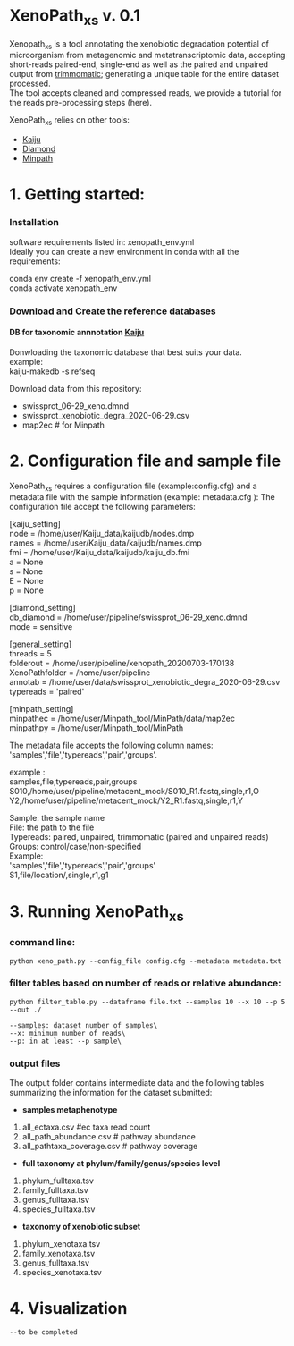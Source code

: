# XenoPath<sub>xs</sub> v. 0.1

Xenopath<sub>xs</sub> is a tool annotating the xenobiotic degradation potential of microorganism from metagenomic and metatranscriptomic data, accepting short-reads paired-end, single-end as well as the paired and unpaired output from [trimmomatic](http://www.usadellab.org/cms/?page=trimmomatic); generating a unique table for the entire dataset processed.\
The tool accepts cleaned and compressed reads, we provide a tutorial for the reads pre-processing steps (here).

XenoPath<sub>xs</sub> relies on other tools:
 - [Kaiju](https://github.com/bioinformatics-centre/kaiju)
 - [Diamond](https://github.com/bbuchfink/diamond)
 - [Minpath](https://omics.informatics.indiana.edu/MinPath/)




# 1. Getting started: 

### Installation 
software requirements listed in: xenopath_env.yml\
Ideally you can create a new environment in conda with all the requirements:

conda env create -f xenopath_env.yml\
conda activate xenopath_env

### Download and Create the reference databases

#### DB for taxonomic annnotation [Kaiju](https://github.com/bioinformatics-centre/kaiju)

Donwloading the taxonomic database that best suits your data.\
example:\
    kaiju-makedb -s refseq 
    
Download data from this repository:
- swissprot_06-29_xeno.dmnd
- swissprot_xenobiotic_degra_2020-06-29.csv
- map2ec # for Minpath

# 2. Configuration file and sample file
XenoPath<sub>xs</sub> requires a configuration file (example:config.cfg) and a metadata file with the sample information (example: metadata.cfg ): 
The configuration file accept the following parameters: 

\[kaiju_setting]\
node = /home/user/Kaiju_data/kaijudb/nodes.dmp\
names = /home/user/Kaiju_data/kaijudb/names.dmp\
fmi =  /home/user/Kaiju_data/kaijudb/kaiju_db.fmi\
a = None\
s = None\
E = None\
p = None

\[diamond_setting]\
db_diamond = /home/user/pipeline/swissprot_06-29_xeno.dmnd\
mode = sensitive

\[general_setting]\
threads = 5\
folderout = /home/user/pipeline/xenopath_20200703-170138\
XenoPathfolder = /home/user/pipeline\
annotab = /home/user/data/swissprot_xenobiotic_degra_2020-06-29.csv\
typereads = 'paired'

\[minpath_setting]\
minpathec = /home/user/Minpath_tool/MinPath/data/map2ec\
minpathpy = /home/user/Minpath_tool/MinPath

The metadata file accepts the following column names: 'samples','file','typereads','pair','groups'.
    
example :\
samples,file,typereads,pair,groups\
S010,/home/user/pipeline/metacent_mock/S010_R1.fastq,single,r1,O\
Y2,/home/user/pipeline/metacent_mock/Y2_R1.fastq,single,r1,Y

Sample: the sample name\
File: the path to the file\
Typereads: paired, unpaired, trimmomatic (paired and unpaired reads)\
Groups: control/case/non-specified\
Example: \
'samples','file','typereads','pair','groups'\
S1,file/location/,single,r1,g1

# 3. Running XenoPath<sub>xs</sub> 
    
### command line:
    python xeno_path.py --config_file config.cfg --metadata metadata.txt
    
### filter tables based on number of reads or relative abundance: 
    python filter_table.py --dataframe file.txt --samples 10 --x 10 --p 5 --out ./
    
    --samples: dataset number of samples\
    --x: minimum number of reads\
    --p: in at least --p sample\
    
### output files
The output folder contains intermediate data and the following tables summarizing the information for the dataset submitted: 
 - <strong>samples metaphenotype</strong>
1. all_ectaxa.csv #ec taxa read count 
1. all_path_abundance.csv #  pathway abundance
1. all_pathtaxa_coverage.csv # pathway coverage 
    
- <strong>full taxonomy at phylum/family/genus/species level</strong>
1. phylum_fulltaxa.tsv  
1. family_fulltaxa.tsv
1. genus_fulltaxa.tsv
1. species_fulltaxa.tsv
    
- <strong>taxonomy of xenobiotic subset</strong>
1. phylum_xenotaxa.tsv
1. family_xenotaxa.tsv       
1. genus_fulltaxa.tsv
1. species_xenotaxa.tsv
   

    
# 4. Visualization 
    
    --to be completed
    
    
